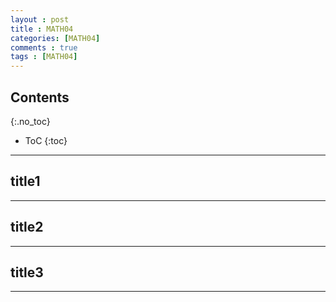 ```yaml
---
layout : post
title : MATH04
categories: [MATH04]
comments : true
tags : [MATH04]
---
```


## Contents
{:.no_toc}

* ToC
{:toc}

---

## title1

---

## title2

---

## title3

---
